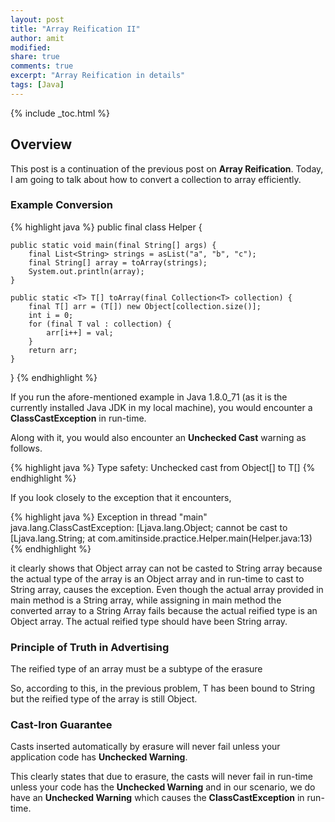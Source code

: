 ```yaml
---
layout: post
title: "Array Reification II"
author: amit
modified:
share: true
comments: true
excerpt: "Array Reification in details"
tags: [Java]
---
```


{% include _toc.html %}

## Overview
This post is a continuation of the previous post on **Array Reification**. Today, I am going to talk about how to convert a collection to array efficiently.

### Example Conversion

{% highlight java %}
public final class Helper {

  	public static void main(final String[] args) {
  		final List<String> strings = asList("a", "b", "c");
  		final String[] array = toArray(strings);
  		System.out.println(array);
  	}

  	public static <T> T[] toArray(final Collection<T> collection) {
  		final T[] arr = (T[]) new Object[collection.size()];
  		int i = 0;
  		for (final T val : collection) {
  			arr[i++] = val;
  		}
  		return arr;
  	}
}
{% endhighlight %}

If you run the afore-mentioned example in Java 1.8.0_71 (as it is the currently installed Java JDK in my local machine), you would encounter a **ClassCastException** in run-time.<br/>

Along with it, you would also encounter an **Unchecked Cast** warning as follows.

{% highlight java %}
Type safety: Unchecked cast from Object[] to T[]
{% endhighlight %}

If you look closely to the exception that it encounters,

{% highlight java %}
Exception in thread "main" java.lang.ClassCastException: [Ljava.lang.Object; cannot be cast to [Ljava.lang.String; at com.amitinside.practice.Helper.main(Helper.java:13)
{% endhighlight %}

it clearly shows that Object array can not be casted to String array because the actual type of the array is an Object array and in run-time to cast to String array, causes the exception. Even though the actual array provided in main method is a String array, while assigning in main method the converted array to a String Array fails because the actual reified type is an Object array. The actual reified type should have been String array.

### Principle of Truth in Advertising

The reified type of an array must be a subtype of the erasure <br/>

So, according to this, in the previous problem, T has been bound to String but the reified type of the array is still Object.

### Cast-Iron Guarantee

Casts inserted automatically by erasure will never fail unless your application code has **Unchecked Warning**.

This clearly states that due to erasure, the casts will never fail in run-time unless your code has the **Unchecked Warning** and in our scenario, we do have an **Unchecked Warning** which causes the **ClassCastException** in run-time.
